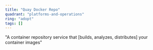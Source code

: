 ```yaml
---
title: "Quay Docker Repo"
quadrant: "platforms-and-operations"
ring: "adopt"
tags: []
---
```


"A container repository service that [builds, analyzes, distributes] your container images"

